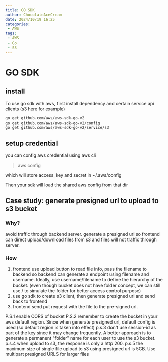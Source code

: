 ```yaml
---
title: GO SDK
author: ChocolateAceCream
date: 2024/10/19 16:25
categories:
 - AWS
tags:
 - AWS
 - Go
 - S3
---
```


# GO SDK <Badge text="Go" type="warning" />
## install
To use go sdk with aws, first install dependency and certain service api clients (s3 here for example)
```bash
go get github.com/aws/aws-sdk-go-v2
go get github.com/aws/aws-sdk-go-v2/config
go get github.com/aws/aws-sdk-go-v2/service/s3
```

## setup credential
you can config aws credential using aws cli
> aws config

which will store access_key and secret in ~/.aws/config

Then your sdk will load the shared aws config from that dir

## Case study: generate presigned url to upload to s3 bucket
### Why?
avoid traffic through backend server. generate a presigned url so frontend can direct upload/download files from s3 and files will not traffic through server.

### How
1. frontend use upload button to read file info, pass the filename to backend so backend can generate a endpoint using filename and username. Ideally, use username/filename to define the hierarchy of the bucket. (even though bucket does not have folder concept, we can still use / to simulate the folder for better access control purpose)
2. use go sdk to create s3 client, then generate presigned url and send back to frontend
3. frontend send put request with the file to the pre-signed url.

P.S.1 enable CORS of bucket
P.S.2 remember to create the bucket in your aws default region. Since when generate presigned url, default config is used (so default region is taken into effect)
p.s.3 don't use session-id as part of the key since it may change frequently. A better approach is to generate a permanent "folder" name for each user to use the s3 bucket.
p.s.4 when upload to s3, the response is only a http 200.
p.s.5 the maximum size of single file upload to s3 using presigned url is 5GB. Use multipart presigned URLS for larger files
